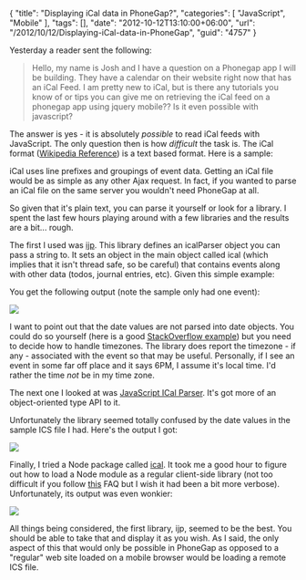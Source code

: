 {
	"title": "Displaying iCal data in PhoneGap?",
	"categories": [
		"JavaScript",
		"Mobile"
	],
	"tags": [],
	"date": "2012-10-12T13:10:00+06:00",
	"url": "/2012/10/12/Displaying-iCal-data-in-PhoneGap",
	"guid": "4757"
}

Yesterday a reader sent the following:

<blockquote>
Hello, my name is Josh and I have a question on a Phonegap app I will be building. They have a calendar on their website right now that has an iCal Feed. I am pretty new to iCal, but is there any tutorials you know of or tips you can give me on retrieving the iCal feed on a phonegap app using jquery mobile?? Is it even possible with javascript?
</blockquote>
<!--more-->
The answer is yes - it is absolutely <i>possible</i> to read iCal feeds with JavaScript. The only question then is how <i>difficult</i> the task is. The iCal format (<a href="http://en.wikipedia.org/wiki/ICalendar">Wikipedia Reference</a>) is a text based format. Here is a sample:

<script src="https://gist.github.com/3880142.js?file=gistfile1.txt"></script>

iCal uses line prefixes and groupings of event data. Getting an iCal file would be as simple as any other Ajax request. In fact, if you wanted to parse an iCal file on the same server you wouldn't need PhoneGap at all. 

So given that it's plain text, you can parse it yourself or look for a library. I spent the last few hours playing around with a few libraries and the results are a bit... rough.

The first I used was <a href="http://code.google.com/p/ijp/">ijp</a>. This library defines an icalParser object you can pass a string to. It sets an object in the main object called ical (which implies that it isn't thread safe, so be careful) that contains events along with other data (todos, journal entries, etc). Given this simple example:

<script src="https://gist.github.com/3880164.js?file=gistfile1.js"></script>

You get the following output (note the sample only had one event):

<img src="https://static.raymondcamden.com/images/ScreenClip141.png" />

I want to point out that the date values are not parsed into date objects. You could do so yourself (here is a good <a href="http://stackoverflow.com/questions/8657958/how-to-parse-calendar-file-dates-with-javascript">StackOverflow example</a>) but you need to decide how to handle timezones. The library does report the timezone - if any - associated with the event so that may be useful. Personally, if I see an event in some far off place and it says 6PM, I assume it's local time. I'd rather the time <i>not</i> be in my time zone.

The next one I looked at was <a href="https://github.com/thybag/JavaScript-Ical-Parser">JavaScript ICal Parser</a>. It's got more of an object-oriented type API to it. 

<script src="https://gist.github.com/3880183.js?file=gistfile1.js"></script>

Unfortunately the library seemed totally confused by the date values in the sample ICS file I had. Here's the output I got:

<img src="https://static.raymondcamden.com/images/ScreenClip142.png" />

Finally, I tried a Node package called <a href="https://npmjs.org/package/ical">ical</a>. It took me a good hour to figure out how to load a Node module as a regular client-side library (not too difficult if you follow <a href="http://requirejs.org/docs/api.html#cjsmodule">this</a> FAQ but I wish it had been a bit more verbose). Unfortunately, its output was even wonkier:

<img src="https://static.raymondcamden.com/images/ScreenClip143.png" />

All things being considered, the first library, ijp, seemed to be the best. You should be able to take that and display it as you wish. As I said, the only aspect of this that would only be possible in PhoneGap as opposed to a "regular" web site loaded on a mobile browser would be loading a remote ICS file.